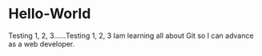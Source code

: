 # Hello-World
Testing 1, 2, 3......Testing 1, 2, 3
Iam learning all about Git so I can advance as a web developer.
